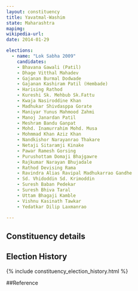 ```yaml
---
layout: constituency
title: Yavatmal-Washim
state: Maharashtra
mapimg: 
wikipedia-url: 
date: 2014-01-29

elections: 
  - name: "Lok Sabha 2009"
    candidates: 
    - Bhavana Gawali (Patil) 
    - Dhage Vitthal Mahadev 
    - Gajanan Burmal Dodwade 
    - Gajanan Kashiram Patil (Hembade) 
    - Harising Rathod 
    - Kureshi Sk. Mehbub Sk.Fattu 
    - Kwaja Nasiroddine Khan 
    - Madhukar Shivdasppa Gorate 
    - Maniyar Yunus Mahmood Zahmi 
    - Manoj Janardan Patil 
    - Meshram Bandu Ganpat 
    - Mohd. Inamurrahim Mohd. Musa 
    - Mohmmad Khan Aziz Khan 
    - Nandkishor Narayanrao Thakare 
    - Netaji Sitaramji Kinake 
    - Pawar Ramesh Gorsing 
    - Purushottam Domaji Bhajgawre 
    - Rajkumar Narayan Bhujadale 
    - Rathod Devising Rama 
    - Ravindra Alias Ravipal Madhukarrao Gandhe 
    - Sd. Vhidoddin Sd. Krimoddin 
    - Suresh Baban Pedekar 
    - Suresh Bhiva Taral 
    - Uttam Bhagaji Kamble 
    - Vishnu Kasinath Tawkar 
    - Yedatkar Dilip Laxmanrao 

---
```

## Constituency details


## Election History
{% include constituency_election_history.html %}

##Reference
